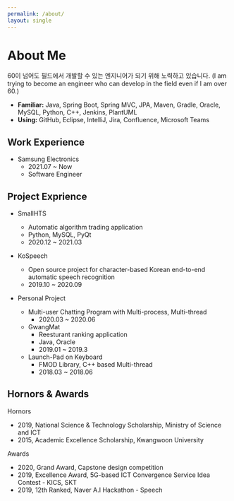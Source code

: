 ```yaml
---
permalink: /about/
layout: single
---
```


# About Me

60이 넘어도 필드에서 개발할 수 있는 엔지니어가 되기 위해 노력하고 있습니다. (I am trying to become an engineer who can develop in the field even if I am over 60.)

- **Familiar:** Java, Spring Boot, Spring MVC, JPA, Maven, Gradle, Oracle, MySQL, Python, C++, Jenkins, PlantUML
- **Using:** GitHub, Eclipse, IntelliJ, Jira, Confluence, Microsoft Teams

## Work Experience

- Samsung Electronics
    - 2021.07 ~ Now
    - Software Engineer

## Project Exprience

- SmallHTS
    - Automatic algorithm trading application
    - Python, MySQL, PyQt
    - 2020.12 ~ 2021.03

- KoSpeech
    - Open source project for character-based Korean end-to-end automatic speech recognition
    - 2019.10 ~ 2020.09

- Personal Project
    - Multi-user Chatting Program with Multi-process, Multi-thread
        - 2020.03 ~ 2020.06
    - GwangMat
        - Reesturant ranking application
        - Java, Oracle
        - 2019.01 ~ 2019.3
    - Launch-Pad on Keyboard
        - FMOD Library, C++ based Multi-thread
        - 2018.03 ~ 2018.06

## Hornors & Awards

Hornors

- 2019, National Science & Technology Scholarship, Ministry of Science and ICT
- 2015, Academic Excellence Scholarship, Kwangwoon University

Awards

- 2020, Grand Award, Capstone design competition
- 2019, Excellence Award, 5G-based ICT Convergence Service Idea Contest - KICS, SKT
- 2019, 12th Ranked, Naver A.I Hackathon - Speech